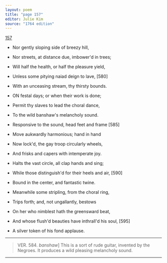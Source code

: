 ```yaml
---
layout: poem
title: "page 157"
editor: Julie Kim
source: "1764 edition"
---
```



[157]()

- Nor gently sloping side of breezy hill,
- Nor streets, at distance due, imbower'd in trees;
- Will half the health, or half the pleasure yield,
- Unless some pitying naiad deign to lave, [580]
- With an unceasing stream, thy thirsty bounds.

- ON festal days; or when their work is done; 
- Permit thy slaves to lead the choral dance,
- To the wild banshaw's melancholy sound.
- Responsive to the sound, head feet and frame [585]
- Move aukwardly harmonious; hand in hand
- Now lock'd, the gay troop circularly wheels,
- And frisks and capers with intemperate joy.
- Halts the vast circle, all clap hands and sing;
- While those distinguish'd for their heels and air, [590]
- Bound in the center, and fantastic twine.
- Meanwhile some stripling, from the choral ring,
- Trips forth; and, not ungallantly, bestows
- On her who nimblest hath the greensward beat,
- And whose flush'd beauties have inthrall'd his soul, [595]
- A silver token of his fond applause.

---

> VER. 584. *banshaw*\] This is a sort of rude guitar, invented by the Negroes. It produces a wild pleasing melancholy sound. 

---
